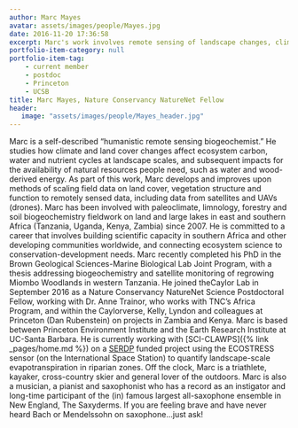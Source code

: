 ```yaml
---
author: Marc Mayes
avatar: assets/images/people/Mayes.jpg
date: 2016-11-20 17:36:58
excerpt: Marc's work involves remote sensing of landscape changes, climate variability woodland biogeochemistry.
portfolio-item-category: null
portfolio-item-tag:
    - current member
    - postdoc
    - Princeton
    - UCSB
title: Marc Mayes, Nature Conservancy NatureNet Fellow
header:
   image: "assets/images/people/Mayes_header.jpg"
---
```


Marc is a self-described “humanistic remote sensing biogeochemist.” He studies how climate and land cover changes affect ecosystem carbon, water and nutrient cycles at landscape scales, and subsequent impacts for the availability of natural resources people need, such as water and wood-derived energy. As part of this work, Marc develops and improves upon methods of scaling field data on land cover, vegetation structure and function to remotely sensed data, including data from satellites and UAVs (drones). Marc has been involved with paleoclimate, limnology, forestry and soil biogeochemistry fieldwork on land and large lakes in east and southern Africa (Tanzania, Uganda, Kenya, Zambia) since 2007. He is committed to a career that involves building scientific capacity in southern Africa and other developing communities worldwide, and connecting ecosystem science to conservation-development needs. Marc recently completed his PhD in the Brown Geological Sciences-Marine Biological Lab Joint Program, with a thesis addressing biogeochemistry and satellite monitoring of regrowing Miombo Woodlands in western Tanzania. He joined theCaylor Lab in September 2016 as a Nature Conservancy NatureNet Science Postdoctoral Fellow, working with Dr. Anne Trainor, who works with TNC’s Africa Program, and within the Caylorverse, Kelly, Lyndon and colleagues at Princeton (Dan Rubenstein) on projects in Zambia and Kenya. Marc is based between Princeton Environment Institute and the Earth Research Institute at UC-Santa Barbara. He is currently working with [SCI-CLAWPS]({% link _pages/home.md %}) on a [SERDP](https://www.serdp-estcp.org/) funded project using the ECOSTRESS sensor (on the International Space Station) to quantify landscape-scale evapotranspiration in riparian zones. Off the clock, Marc is a triathlete, kayaker, cross-country skier and general lover of the outdoors. Marc is also a musician, a pianist and saxophonist who has a record as an instigator and long-time participant of the (in) famous largest all-saxophone ensemble in New England, The Saxyderms. If you are feeling brave and have never heard Bach or Mendelssohn on saxophone…just ask!

